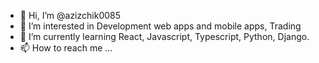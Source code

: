 - 👋 Hi, I’m @azizchik0085
- 👀 I’m interested in Development web apps and mobile apps, Trading
- 🌱 I’m currently learning React, Javascript, Typescript, Python, Django.
- 📫 How to reach me ...

<!---
azizchik0085/azizchik0085 is a ✨ special ✨ repository because its `README.md` (this file) appears on your GitHub profile.
You can click the Preview link to take a look at your changes.
--->
